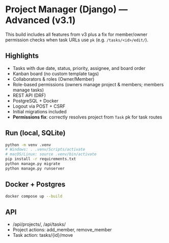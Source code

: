 # Project Manager (Django) — Advanced (v3.1)

This build includes all features from v3 plus a fix for member/owner permission checks when task URLs use `pk` (e.g. `/tasks/<id>/edit/`).

## Highlights
- Tasks with due date, status, priority, assignee, and board order
- Kanban board (no custom template tags)
- Collaborators & roles (Owner/Member)
- Role-based permissions (owners manage project & members; members manage tasks)
- REST API (DRF)
- PostgreSQL + Docker
- Logout via POST + CSRF
- Initial migrations included
- **Permissions fix**: correctly resolves project from `Task` pk for task routes

## Run (local, SQLite)
```bash
python -m venv .venv
# Windows: . .venv/Scripts/activate
# macOS/Linux: source .venv/bin/activate
pip install -r requirements.txt
python manage.py migrate
python manage.py runserver
```

## Docker + Postgres
```bash
docker compose up --build
```

## API
- /api/projects/, /api/tasks/
- Project actions: add_member, remove_member
- Task action: tasks/{id}/move
